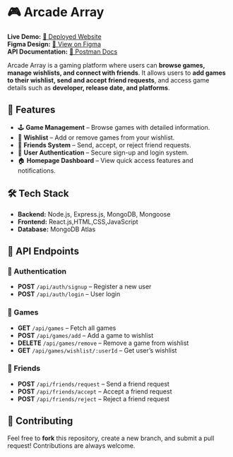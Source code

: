 # 🎮 Arcade Array

**Live Demo:** [🔗 Deployed Website](https://arcadearray.netlify.app/)  
**Figma Design:** [🎨 View on Figma](https://www.figma.com/design/muK3MA7Dhfr66f9SWSsjZZ/Archade-Alley-(Copy)?node-id=2057-401&t=cE1gAhGpSZzB8PEs-1)  
**API Documentation:** [📄 Postman Docs](https://documenter.getpostman.com/view/39216508/2sAYX2Miri)  

Arcade Array is a gaming platform where users can **browse games, manage wishlists, and connect with friends**. It allows users to **add games to their wishlist, send and accept friend requests**, and access game details such as **developer, release date, and platforms**.

## 🚀 Features

- 🕹 **Game Management** – Browse games with detailed information.
- 📌 **Wishlist** – Add or remove games from your wishlist.
- 🤝 **Friends System** – Send, accept, or reject friend requests.
- 🔑 **User Authentication** – Secure sign-up and login system.
- 🏠 **Homepage Dashboard** – View quick access features and notifications.

## 🛠 Tech Stack

- **Backend:** Node.js, Express.js, MongoDB, Mongoose  
- **Frontend:** React.js,HTML,CSS,JavaScript  
- **Database:** MongoDB Atlas  

## 📌 API Endpoints

### 🔹 Authentication
- **POST** `/api/auth/signup` – Register a new user  
- **POST** `/api/auth/login` – User login  

### 🔹 Games
- **GET** `/api/games` – Fetch all games  
- **POST** `/api/games/add` – Add a game to wishlist  
- **DELETE** `/api/games/remove` – Remove a game from wishlist  
- **GET** `/api/games/wishlist/:userId` – Get user’s wishlist  

### 🔹 Friends
- **POST** `/api/friends/request` – Send a friend request  
- **POST** `/api/friends/accept` – Accept a friend request  
- **POST** `/api/friends/reject` – Reject a friend request  

## 🎯 Contributing
Feel free to **fork** this repository, create a new branch, and submit a pull request! Contributions are always welcome.
